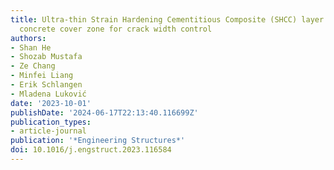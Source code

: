 ```yaml
---
title: Ultra-thin Strain Hardening Cementitious Composite (SHCC) layer in reinforced
  concrete cover zone for crack width control
authors:
- Shan He
- Shozab Mustafa
- Ze Chang
- Minfei Liang
- Erik Schlangen
- Mladena Luković
date: '2023-10-01'
publishDate: '2024-06-17T22:13:40.116699Z'
publication_types:
- article-journal
publication: '*Engineering Structures*'
doi: 10.1016/j.engstruct.2023.116584
---
```

